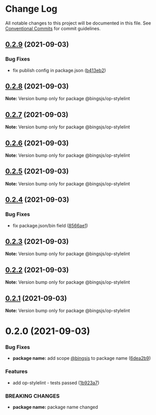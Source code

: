 # Change Log

All notable changes to this project will be documented in this file.
See [Conventional Commits](https://conventionalcommits.org) for commit guidelines.

## [0.2.9](https://github.com/bingtimren/op-tools/compare/@bingsjs/op-stylelint@0.2.8...@bingsjs/op-stylelint@0.2.9) (2021-09-03)


### Bug Fixes

* fix publish config in package.json ([b413eb2](https://github.com/bingtimren/op-tools/commit/b413eb2bcebecb6620b7ff486967a463229d6403))





## [0.2.8](https://github.com/bingtimren/op-tools/compare/@bingsjs/op-stylelint@0.2.7...@bingsjs/op-stylelint@0.2.8) (2021-09-03)

**Note:** Version bump only for package @bingsjs/op-stylelint





## [0.2.7](https://github.com/bingtimren/op-tools/compare/@bingsjs/op-stylelint@0.2.6...@bingsjs/op-stylelint@0.2.7) (2021-09-03)

**Note:** Version bump only for package @bingsjs/op-stylelint





## [0.2.6](https://github.com/bingtimren/op-tools/compare/@bingsjs/op-stylelint@0.2.5...@bingsjs/op-stylelint@0.2.6) (2021-09-03)

**Note:** Version bump only for package @bingsjs/op-stylelint





## [0.2.5](https://github.com/bingtimren/op-tools/compare/@bingsjs/op-stylelint@0.2.4...@bingsjs/op-stylelint@0.2.5) (2021-09-03)

**Note:** Version bump only for package @bingsjs/op-stylelint





## [0.2.4](https://github.com/bingtimren/op-tools/compare/@bingsjs/op-stylelint@0.2.3...@bingsjs/op-stylelint@0.2.4) (2021-09-03)


### Bug Fixes

* fix package.json/bin field ([8566ae1](https://github.com/bingtimren/op-tools/commit/8566ae17e9079f6d3114a2ac2e0b535a82eb8215))





## [0.2.3](https://github.com/bingtimren/op-tools/compare/@bingsjs/op-stylelint@0.2.2...@bingsjs/op-stylelint@0.2.3) (2021-09-03)

**Note:** Version bump only for package @bingsjs/op-stylelint





## [0.2.2](https://github.com/bingtimren/op-tools/compare/@bingsjs/op-stylelint@0.2.1...@bingsjs/op-stylelint@0.2.2) (2021-09-03)

**Note:** Version bump only for package @bingsjs/op-stylelint





## [0.2.1](https://github.com/bingtimren/op-tools/compare/@bingsjs/op-stylelint@0.2.0...@bingsjs/op-stylelint@0.2.1) (2021-09-03)

**Note:** Version bump only for package @bingsjs/op-stylelint





# 0.2.0 (2021-09-03)


### Bug Fixes

* **package name:** add scope [@bingsjs](https://github.com/bingsjs) to package name ([6dea2b9](https://github.com/bingtimren/op-tools/commit/6dea2b946c46b332afe669f0c732c05bb07fc89d))


### Features

* add op-stylelint - tests passed ([1b923a7](https://github.com/bingtimren/op-tools/commit/1b923a762e0f21a3fce7e753e61698ea5dd79430))


### BREAKING CHANGES

* **package name:** package name changed

